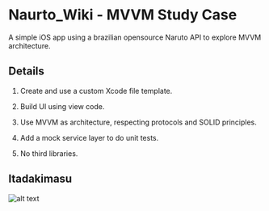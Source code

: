 # Naurto_Wiki - MVVM Study Case

A simple iOS app using a brazilian opensource Naruto API to explore MVVM architecture.

## Details

1. Create and use a custom Xcode file template.

2. Build UI using view code.

3. Use MVVM as architecture, respecting protocols and SOLID principles.

4. Add a mock service layer to do unit tests.

5. No third libraries.

## Itadakimasu
![alt text](https://i.pinimg.com/originals/0e/7a/52/0e7a5220933b6aca39d7672d96562082.gif)
